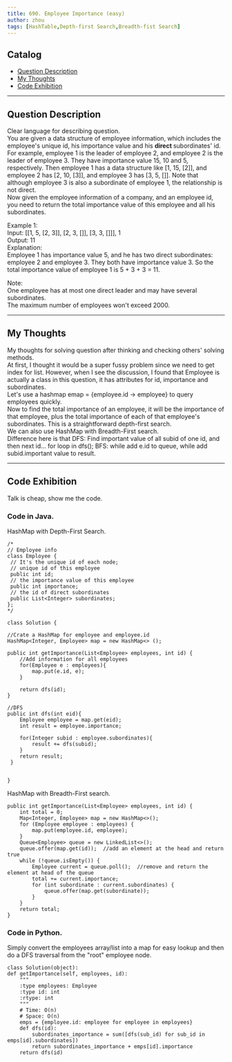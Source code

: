```yaml
---
title: 690. Employee Importance (easy)                 
author: zhou      
tags: [HashTable,Depth-first Search,Breadth-fist Search]          
---
```




## Catalog  
+ [Question Description](#partI)
+ [My Thoughts](#partII)
+ [Code Exhibition](#partIII)

----------------------------------

## Question Description
Clear language for describing question.    
You are given a data structure of employee information, which includes the employee's unique id, his importance value and his <b> direct </b> subordinates' id.    
For example, employee 1 is the leader of employee 2, and employee 2 is the leader of employee 3. They have importance value 15, 10 and 5, respectively. Then employee 1 has a data structure like [1, 15, [2]], and employee 2 has [2, 10, [3]], and employee 3 has [3, 5, []]. Note that although employee 3 is also a subordinate of employee 1, the relationship is not direct.     
Now given the employee information of a company, and an employee id, you need to return the total importance value of this employee and all his subordinates.     

Example 1:    
Input: [[1, 5, [2, 3]], [2, 3, []], [3, 3, []]], 1    
Output: 11   
Explanation:    
Employee 1 has importance value 5, and he has two direct subordinates: employee 2 and employee 3. They both have importance value 3. So the total importance value of employee 1 is 5 + 3 + 3 = 11.     
 
Note:    
One employee has at most one direct leader and may have several subordinates.    
The maximum number of employees won't exceed 2000.     


----------------------------------

## My Thoughts
My thoughts for solving question after thinking and checking others' solving methods.        
At first, I thought it would be a super fussy problem since we need to get index for list. However, when I see the discussion, I found that Employee is actually a class in this question, it has attributes for id, importance and subordinates.         
Let's use a hashmap emap = {employee.id -> employee} to query employees quickly.     
Now to find the total importance of an employee, it will be the importance of that employee, plus the total importance of each of that employee's subordinates. This is a straightforward depth-first search.       
We can also use HashMap with Breadth-First search.     
Difference here is that DFS: Find important value of all subid of one id, and then next id... for loop in dfs(); BFS: while add e.id to queue, while add subid.important value to result.     


----------------------------------

## Code Exhibition
Talk is cheap, show me the code.    
### Code in Java.     
HashMap with Depth-First Search.     

    /*
    // Employee info
    class Employee {
     // It's the unique id of each node;
     // unique id of this employee
     public int id;
     // the importance value of this employee
     public int importance;
     // the id of direct subordinates
     public List<Integer> subordinates;
    };
    */
    
    class Solution {
    
    //Crate a HashMap for employee and employee.id
    HashMap<Integer, Employee> map = new HashMap<> ();
    
    public int getImportance(List<Employee> employees, int id) {
        //Add information for all employees
        for(Employee e : employees){
            map.put(e.id, e);
        }
        
        return dfs(id);
    }
    
    //DFS
    public int dfs(int eid){
        Employee employee = map.get(eid);
        int result = employee.importance;
        
        for(Integer subid : employee.subordinates){
            result += dfs(subid);
        }
        return result;
     }
    
    
    }
 
 HashMap with Breadth-First search.     
 
    public int getImportance(List<Employee> employees, int id) {
        int total = 0;
        Map<Integer, Employee> map = new HashMap<>();
        for (Employee employee : employees) {
            map.put(employee.id, employee);
        }
        Queue<Employee> queue = new LinkedList<>();
        queue.offer(map.get(id));  //add an element at the head and return true   
        while (!queue.isEmpty()) {
            Employee current = queue.poll();  //remove and return the element at head of the queue
            total += current.importance;
            for (int subordinate : current.subordinates) {
                queue.offer(map.get(subordinate));
            }
        }
        return total;
    }
    
    


### Code in Python.   
Simply convert the employees array/list into a map for easy lookup and then do a DFS traversal from the "root" employee node.    

    class Solution(object):
    def getImportance(self, employees, id):
        """
        :type employees: Employee
        :type id: int
        :rtype: int
        """
        # Time: O(n)
        # Space: O(n)
        emps = {employee.id: employee for employee in employees}
        def dfs(id):
            subordinates_importance = sum([dfs(sub_id) for sub_id in emps[id].subordinates])
            return subordinates_importance + emps[id].importance
        return dfs(id)


